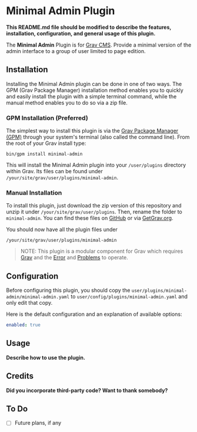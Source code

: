 # Minimal Admin Plugin

**This README.md file should be modified to describe the features, installation, configuration, and general usage of this plugin.**

The **Minimal Admin** Plugin is for [Grav CMS](http://github.com/getgrav/grav). Provide a minimal version of the admin interface to a group of user limited to page edition.

## Installation

Installing the Minimal Admin plugin can be done in one of two ways. The GPM (Grav Package Manager) installation method enables you to quickly and easily install the plugin with a simple terminal command, while the manual method enables you to do so via a zip file.

### GPM Installation (Preferred)

The simplest way to install this plugin is via the [Grav Package Manager (GPM)](http://learn.getgrav.org/advanced/grav-gpm) through your system's terminal (also called the command line).  From the root of your Grav install type:

    bin/gpm install minimal-admin

This will install the Minimal Admin plugin into your `/user/plugins` directory within Grav. Its files can be found under `/your/site/grav/user/plugins/minimal-admin`.

### Manual Installation

To install this plugin, just download the zip version of this repository and unzip it under `/your/site/grav/user/plugins`. Then, rename the folder to `minimal-admin`. You can find these files on [GitHub](https://github.com/jimblue/grav-plugin-minimal-admin) or via [GetGrav.org](http://getgrav.org/downloads/plugins#extras).

You should now have all the plugin files under

    /your/site/grav/user/plugins/minimal-admin

> NOTE: This plugin is a modular component for Grav which requires [Grav](http://github.com/getgrav/grav) and the [Error](https://github.com/getgrav/grav-plugin-error) and [Problems](https://github.com/getgrav/grav-plugin-problems) to operate.

## Configuration

Before configuring this plugin, you should copy the `user/plugins/minimal-admin/minimal-admin.yaml` to `user/config/plugins/minimal-admin.yaml` and only edit that copy.

Here is the default configuration and an explanation of available options:

```yaml
enabled: true
```

## Usage

**Describe how to use the plugin.**

## Credits

**Did you incorporate third-party code? Want to thank somebody?**

## To Do

- [ ] Future plans, if any

